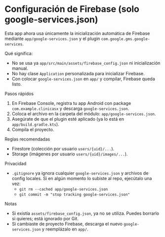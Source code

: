 # Configuración de Firebase (solo google-services.json)

Esta app ahora usa únicamente la inicialización automática de Firebase mediante `app/google-services.json` y el plugin `com.google.gms.google-services`.

Qué significa:
- No se usa ya `app/src/main/assets/firebase_config.json` ni inicialización manual.
- No hay clase `Application` personalizada para inicializar Firebase.
- Con colocar `google-services.json` en `app/` y compilar, Firebase queda listo.

Pasos rápidos
1) En Firebase Console, registra tu app Android con package `com.example.clinicasx` y descarga `google-services.json`.
2) Coloca el archivo en la carpeta del módulo: `app/google-services.json`.
3) Asegúrate de que el plugin esté aplicado (ya lo está en `app/build.gradle.kts`).
4) Compila el proyecto.

Reglas recomendadas
- Firestore (colección por usuario `users/{uid}/...`).
- Storage (imágenes por usuario `users/{uid}/images/...`).

Privacidad
- `.gitignore` ya ignora cualquier `google-services.json` y archivos de config locales. Si en algún momento lo subiste al repo, ejecútalo una vez:
  - `git rm --cached app/google-services.json`
  - `git commit -m "stop tracking google-services.json"`

Notas
- Si existía `assets/firebase_config.json`, ya no se utiliza. Puedes borrarlo si quieres; está ignorado por Git.
- Si cambiaste de proyecto Firebase, descarga el nuevo `google-services.json` y reemplázalo en `app/`.
